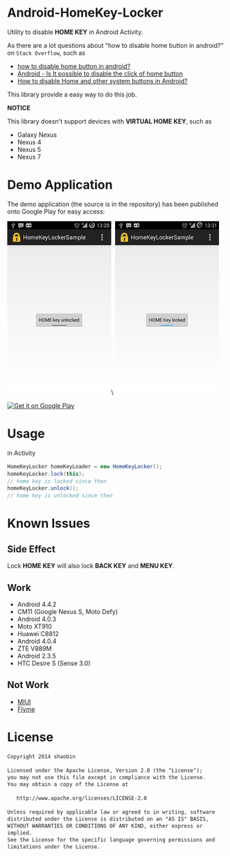 Android-HomeKey-Locker
======================
Utility to disable **HOME KEY** in Android Activity.

As there are a lot questions about "how to disable home button in android?" on `Stack Overflow`, such as

* [how to disable home button in android?][4]
* [Android - Is It possible to disable the click of home button][5]
* [How to disable Home and other system buttons in Android?][6]

This library provide a easy way to do this job.

**NOTICE**

This library doesn't support devices with **VIRTUAL HOME KEY**, such as

+ Galaxy Nexus
+ Nexus 4
+ Nexus 5
+ Nexus 7


Demo Application
================
The demo application (the source is in the repository) has been published onto Google Play for easy access:

![Android-HomeKey-Locker Sample Screenshots!][1]\    ![Android-HomeKey-Locker Sample Screenshots!][2]

[![Get it on Google Play][7]][3]

Usage
=====
in Activity

```java
HomeKeyLocker homeKeyLoader = new HomeKeyLocker();
homeKeyLocker.lock(this);
// home key is locked since then
homeKeyLocker.unlock();
// home key is unlocked since then
```

Known Issues
============

Side Effect
-----------
Lock **HOME KEY**  will also lock **BACK KEY** and **MENU KEY**.


Work
----
* Android 4.4.2
 * CM11 (Google Nexus S, Moto Defy)
* Android 4.0.3
 * Moto XT910
 * Huawei C8812
* Android 4.0.4
 * ZTE V889M
* Android 2.3.5
 * HTC Desire S (Sense 3.0)

Not Work
--------
* [MIUI][8]
* [Flyme][9]

License
=======

    Copyright 2014 shaobin

    Licensed under the Apache License, Version 2.0 (the "License");
    you may not use this file except in compliance with the License.
    You may obtain a copy of the License at

       http://www.apache.org/licenses/LICENSE-2.0

    Unless required by applicable law or agreed to in writing, software
    distributed under the License is distributed on an "AS IS" BASIS,
    WITHOUT WARRANTIES OR CONDITIONS OF ANY KIND, either express or implied.
    See the License for the specific language governing permissions and
    limitations under the License.

 [1]: HomeLockerSample/art/device-home-key-unlocked-half.png
 [2]: HomeLockerSample/art/device-home-key-locked-half.png
 [3]: https://play.google.com/store/apps/details?id=io.github.homelocker.app
 [4]: http://stackoverflow.com/questions/17183905/how-to-disable-home-button-in-android
 [5]: http://stackoverflow.com/questions/2162182/android-is-it-possible-to-disable-the-click-of-home-button
 [6]: http://stackoverflow.com/questions/17549478/how-to-disable-home-and-other-system-buttons-in-android
 [7]: http://www.android.com/images/brand/get_it_on_play_logo_small.png
 [8]: http://www.miui.com/
 [9]: http://flyme.meizu.com/flysys/en/system.jsp

